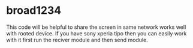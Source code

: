 # broad1234
This code will  be helpful to share the screen in same network works well with rooted device.
If you have sony xperia tipo then you can easily work with it
first run the reciver module and then send module.
